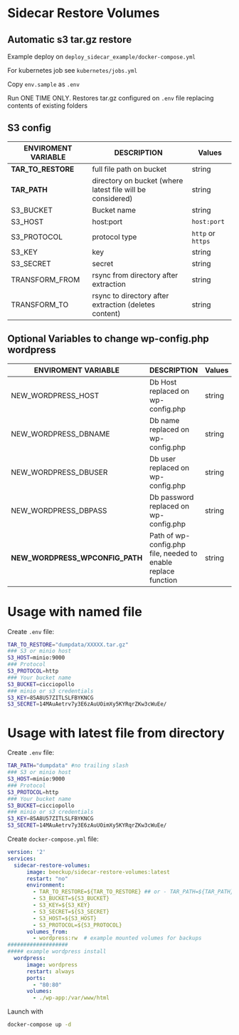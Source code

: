 # Sidecar Restore Volumes

## Automatic s3 tar.gz restore

Example deploy on  ```deploy_sidecar_example/docker-compose.yml```

For kubernetes job see `kubernetes/jobs.yml`

Copy `env.sample` as `.env`

Run ONE TIME ONLY. Restores tar.gz configured on `.env` file replacing contents of existing folders

## S3 config

ENVIROMENT VARIABLE   | DESCRIPTION | Values
----------   | ---------- | --------------  
**TAR_TO_RESTORE** | full file path on bucket | string
**TAR_PATH** | directory on bucket (where latest file will be considered) | string
S3_BUCKET | Bucket name | string
S3_HOST | host:port | `host:port`
S3_PROTOCOL | protocol type | `http` or `https`
S3_KEY | key | string
S3_SECRET | secret | string
TRANSFORM_FROM | rsync from directory after extraction | string
TRANSFORM_TO | rsync to directory after extraction (deletes content) | string

## Optional Variables to change wp-config.php wordpress

ENVIROMENT VARIABLE   | DESCRIPTION | Values
----------   | ---------- | --------------  
NEW_WORDPRESS_HOST | Db Host replaced on wp-config.php | string
NEW_WORDPRESS_DBNAME | Db name replaced on wp-config.php | string
NEW_WORDPRESS_DBUSER | Db user replaced on wp-config.php | string
NEW_WORDPRESS_DBPASS | Db password replaced on wp-config.php | string
**NEW_WORDPRESS_WPCONFIG_PATH** | Path of wp-config.php file, needed to enable replace function | string


# Usage with named file

Create `.env` file:

```bash
TAR_TO_RESTORE="dumpdata/XXXXX.tar.gz"
### S3 or minio host
S3_HOST=minio:9000
### Protocol
S3_PROTOCOL=http
### Your bucket name
S3_BUCKET=cicciopollo
### minio or s3 credentials
S3_KEY=85A8U57ZITLSLFBYKNCG
S3_SECRET=14MAuAetrv7y3E6zAuUOimXy5KYRqrZKw3cWuEe/
```

# Usage with latest file from directory

Create `.env` file:

```bash
TAR_PATH="dumpdata" #no trailing slash
### S3 or minio host
S3_HOST=minio:9000
### Protocol
S3_PROTOCOL=http
### Your bucket name
S3_BUCKET=cicciopollo
### minio or s3 credentials
S3_KEY=85A8U57ZITLSLFBYKNCG
S3_SECRET=14MAuAetrv7y3E6zAuUOimXy5KYRqrZKw3cWuEe/
```

Create `docker-compose.yml` file:

```yml
version: '2'
services:
  sidecar-restore-volumes:
      image: beeckup/sidecar-restore-volumes:latest
      restart: "no"
      environment:
        - TAR_TO_RESTORE=${TAR_TO_RESTORE} ## or - TAR_PATH=${TAR_PATH}
        - S3_BUCKET=${S3_BUCKET}
        - S3_KEY=${S3_KEY}
        - S3_SECRET=${S3_SECRET}
        - S3_HOST=${S3_HOST}
        - S3_PROTOCOL=${S3_PROTOCOL}
      volumes_from:
        - wordpress:rw  # example mounted volumes for backups
###################
##### example wordpress install
  wordpress:
      image: wordpress
      restart: always
      ports:
        - "80:80"
      volumes:
        - ./wp-app:/var/www/html

```

Launch with

```bash
docker-compose up -d
```
